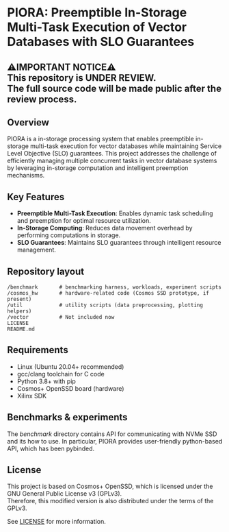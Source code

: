 
# PIORA: Preemptible In-Storage Multi-Task Execution of Vector Databases with SLO Guarantees

**⚠️IMPORTANT NOTICE⚠️**  
This repository is **UNDER REVIEW**.  
The full source code will be made public after the review process.
---

## Overview
PIORA is a in-storage processing system that enables preemptible in-storage multi-task execution for vector databases while maintaining Service Level Objective (SLO) guarantees.
This project addresses the challenge of efficiently managing multiple concurrent tasks in vector database systems by leveraging in-storage computation and intelligent preemption mechanisms.

## Key Features

- **Preemptible Multi-Task Execution**: Enables dynamic task scheduling and preemption for optimal resource utilization.
- **In-Storage Computing**: Reduces data movement overhead by performing computations in storage.
- **SLO Guarantees**: Maintains SLO guarantees through intelligent resource management.

## Repository layout
```
/benchmark       # benchmarking harness, workloads, experiment scripts
/cosmos_hw       # hardware-related code (Cosmos SSD prototype, if present)
/util            # utility scripts (data preprocessing, plotting helpers)
/vector          # Not included now
LICENSE
README.md
```

## Requirements
- Linux (Ubuntu 20.04+ recommended)
- gcc/clang toolchain for C code
- Python 3.8+ with pip
- Cosmos+ OpenSSD board (hardware)
- Xilinx SDK

## Benchmarks & experiments

The _benchmark_ directory contains API for communicating with NVMe SSD and its how to use.
In particular, PIORA provides user-friendly python-based API, which has been pybinded.

## License

This project is based on Cosmos+ OpenSSD, which is licensed under the GNU General Public License v3 (GPLv3).  
Therefore, this modified version is also distributed under the terms of the GPLv3.

See [LICENSE](./LICENSE) for more information.
